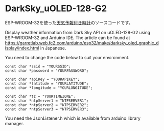 # DarkSky_uOLED-128-G2

ESP-WROOM-32を使った[天気予報付き時計](https://garretlab.web.fc2.com/arduino/esp32/make/darksky_oled_graphic_display/index.html)のソースコードです。

Display weather information from Dark Sky API on uOLED-128-G2 using ESP-WROOM-32 and Arduino IDE.
The article can be found at 
https://garretlab.web.fc2.com/arduino/esp32/make/darksky_oled_graphic_display/index.html
in Japanese.

You need to change the code below to suit your environment.

```
const char *ssid = "YOURSSID";
const char *password = "YOURPASSWORD";

const char *apiKey = "YOURAPIKEY";
const char *latitude = "YOURLATITUDE";
const char *longitude = "YOURLONGITUDE";

const char *tz = "YOURTIMEZONE";
const char *ntpServer1 = "NTPSERVER1";
const char *ntpServer2 = "NTPSERVER2";
const char *ntpServer3 = "NTPSERVER3";
```

You need the JsonListener.h which is available from arduino library manager.
